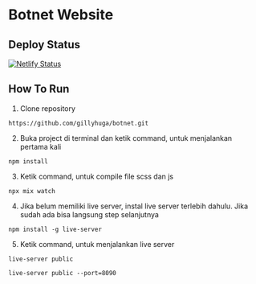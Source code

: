 # Botnet Website

## Deploy Status
[![Netlify Status](https://api.netlify.com/api/v1/badges/6198c783-4460-4b90-96e7-0fd0285445b6/deploy-status)](https://app.netlify.com/sites/botnet-web/deploys)

## How To Run

1. Clone repository
```console
https://github.com/gillyhuga/botnet.git
``` 
2. Buka project di terminal dan ketik command, untuk menjalankan pertama kali
```console
npm install
``` 
3. Ketik command, untuk compile file scss dan js
```console
npx mix watch
``` 
4. Jika belum memiliki live server, instal live server terlebih dahulu. Jika sudah ada bisa langsung step selanjutnya
```console
npm install -g live-server 
``` 
5. Ketik command, untuk menjalankan live server
```console
live-server public
``` 
```console
live-server public --port=8090
``` 
